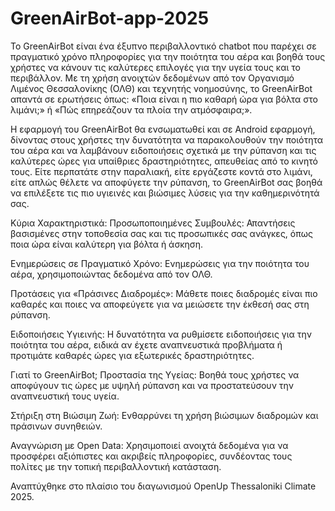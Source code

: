 # GreenAirBot-app-2025
Το GreenAirBot είναι ένα έξυπνο περιβαλλοντικό chatbot που παρέχει σε πραγματικό χρόνο πληροφορίες για την ποιότητα του αέρα και βοηθά τους χρήστες να κάνουν τις καλύτερες επιλογές για την υγεία τους και το περιβάλλον. Με τη χρήση ανοιχτών δεδομένων από τον Οργανισμό Λιμένος Θεσσαλονίκης (ΟΛΘ) και τεχνητής νοημοσύνης, το GreenAirBot απαντά σε ερωτήσεις όπως: «Ποια είναι η πιο καθαρή ώρα για βόλτα στο λιμάνι;» ή «Πώς επηρεάζουν τα πλοία την ατμόσφαιρα;».

Η εφαρμογή του GreenAirBot θα ενσωματωθεί και σε Android εφαρμογή, δίνοντας στους χρήστες την δυνατότητα να παρακολουθούν την ποιότητα του αέρα και να λαμβάνουν ειδοποιήσεις σχετικά με την ρύπανση και τις καλύτερες ώρες για υπαίθριες δραστηριότητες, απευθείας από το κινητό τους. Είτε περπατάτε στην παραλιακή, είτε εργάζεστε κοντά στο λιμάνι, είτε απλώς θέλετε να αποφύγετε την ρύπανση, το GreenAirBot σας βοηθά να επιλέξετε τις πιο υγιεινές και βιώσιμες λύσεις για την καθημερινότητά σας.

Κύρια Χαρακτηριστικά:
Προσωποποιημένες Συμβουλές: Απαντήσεις βασισμένες στην τοποθεσία σας και τις προσωπικές σας ανάγκες, όπως ποια ώρα είναι καλύτερη για βόλτα ή άσκηση.

Ενημερώσεις σε Πραγματικό Χρόνο: Ενημερώσεις για την ποιότητα του αέρα, χρησιμοποιώντας δεδομένα από τον ΟΛΘ.

Προτάσεις για «Πράσινες Διαδρομές»: Μάθετε ποιες διαδρομές είναι πιο καθαρές και ποιες να αποφεύγετε για να μειώσετε την έκθεσή σας στη ρύπανση.

Ειδοποιήσεις Υγιεινής: Η δυνατότητα να ρυθμίσετε ειδοποιήσεις για την ποιότητα του αέρα, ειδικά αν έχετε αναπνευστικά προβλήματα ή προτιμάτε καθαρές ώρες για εξωτερικές δραστηριότητες.

Γιατί το GreenAirBot;
Προστασία της Υγείας: Βοηθά τους χρήστες να αποφύγουν τις ώρες με υψηλή ρύπανση και να προστατεύσουν την αναπνευστική τους υγεία.

Στήριξη στη Βιώσιμη Ζωή: Ενθαρρύνει τη χρήση βιώσιμων διαδρομών και πράσινων συνηθειών.

Αναγνώριση με Open Data: Χρησιμοποιεί ανοιχτά δεδομένα για να προσφέρει αξιόπιστες και ακριβείς πληροφορίες, συνδέοντας τους πολίτες με την τοπική περιβαλλοντική κατάσταση.

Αναπτύχθηκε στο πλαίσιο του διαγωνισμού OpenUp Thessaloniki Climate 2025.













